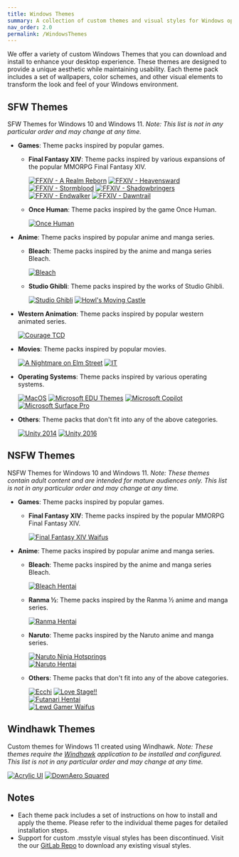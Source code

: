 ```yaml
---
title: Windows Themes
summary: A collection of custom themes and visual styles for Windows operating systems.
nav_order: 2.0
permalink: /WindowsThemes
---
```


We offer a variety of custom Windows Themes that you can download and install to enhance your desktop experience. These themes are designed to provide a unique aesthetic while maintaining usability. Each theme pack includes a set of wallpapers, color schemes, and other visual elements to transform the look and feel of your Windows environment.

## SFW Themes

SFW Themes for Windows 10 and Windows 11. *Note: This list is not in any particular order and may change at any time.*

- **Games**: Theme packs inspired by popular games.

    - **Final Fantasy XIV**: Theme packs inspired by various expansions of the popular MMORPG Final Fantasy XIV.

        [![FFXIV - A Realm Reborn](https://img.shields.io/badge/Final%20Fantasy%20XIV%20A%20Realm%20Reborn-black?style=for-the-badge&logo=codecrafters&logoColor=white&logoSize=auto&labelColor=blue&color=black&cacheSeconds=3600)](https://the-back-room.info/WindowsThemes/Deskthemepacks/FFXIVARealmReborn) 
        [![FFXIV - Heavensward](https://img.shields.io/badge/Final%20Fantasy%20XIV%20Heavensward-black?style=for-the-badge&logo=codecrafters&logoColor=white&logoSize=auto&labelColor=blue&color=black&cacheSeconds=3600)](https://the-back-room.info/WindowsThemes/Deskthemepacks/FFXIVHeavensward) 
        [![FFXIV - Stormblood](https://img.shields.io/badge/Final%20Fantasy%20XIV%20Stormblood-black?style=for-the-badge&logo=codecrafters&logoColor=white&logoSize=auto&labelColor=blue&color=black&cacheSeconds=3600)](https://the-back-room.info/WindowsThemes/Deskthemepacks/FFXIVStormblood) 
        [![FFXIV - Shadowbringers](https://img.shields.io/badge/Final%20Fantasy%20XIV%20Shadowbringers-black?style=for-the-badge&logo=codecrafters&logoColor=white&logoSize=auto&labelColor=blue&color=black&cacheSeconds=3600)](https://the-back-room.info/WindowsThemes/Deskthemepacks/FFXIVShadowbringers) 
        [![FFXIV - Endwalker](https://img.shields.io/badge/Final%20Fantasy%20XIV%20Endwalker-black?style=for-the-badge&logo=codecrafters&logoColor=white&logoSize=auto&labelColor=blue&color=black&cacheSeconds=3600)](https://the-back-room.info/WindowsThemes/Deskthemepacks/FFXIVEW) 
        [![FFXIV - Dawntrail](https://img.shields.io/badge/Final%20Fantasy%20XIV%20Dawntrail-black?style=for-the-badge&logo=codecrafters&logoColor=white&logoSize=auto&labelColor=blue&color=black&cacheSeconds=3600)](https://the-back-room.info/WindowsThemes/Deskthemepacks/FFXIVDawntrail)

    - **Once Human**: Theme packs inspired by the game Once Human.

        [![Once Human](https://img.shields.io/badge/Once%20Human-black?style=for-the-badge&logo=codecrafters&logoColor=white&logoSize=auto&labelColor=blue&color=black&cacheSeconds=3600)](https://the-back-room.info/WindowsThemes/Deskthemepacks/OnceHuman)

- **Anime**: Theme packs inspired by popular anime and manga series.

    - **Bleach**: Theme packs inspired by the anime and manga series Bleach.

        [![Bleach](https://img.shields.io/badge/Bleach-black?style=for-the-badge&logo=codecrafters&logoColor=white&logoSize=auto&labelColor=blue&color=black&cacheSeconds=3600)](https://the-back-room.info/WindowsThemes/Deskthemepacks/BLEACH)

    - **Studio Ghibli**: Theme packs inspired by the works of Studio Ghibli.

        [![Studio Ghibli](https://img.shields.io/badge/Studio%20Ghibli-black?style=for-the-badge&logo=codecrafters&logoColor=white&logoSize=auto&labelColor=blue&color=black&cacheSeconds=3600)](https://the-back-room.info/WindowsThemes/Deskthemepacks/StudioGhibli) 
        [![Howl's Moving Castle](https://img.shields.io/badge/Howl's%20Moving%20Castle-black?style=for-the-badge&logo=codecrafters&logoColor=white&logoSize=auto&labelColor=blue&color=black&cacheSeconds=3600)](https://the-back-room.info/WindowsThemes/Deskthemepacks/HowlsMovingCastle)

- **Western Animation**: Theme packs inspired by popular western animated series.

    [![Courage TCD](https://img.shields.io/badge/Courage%20TCD-black?style=for-the-badge&logo=codecrafters&logoColor=white&logoSize=auto&labelColor=blue&color=black&cacheSeconds=3600)](https://the-back-room.info/WindowsThemes/Deskthemepacks/CourageTCD)

- **Movies**: Theme packs inspired by popular movies.

    [![A Nightmare on Elm Street](https://img.shields.io/badge/A%20Nightmare%20on%20Elm%20Street-black?style=for-the-badge&logo=codecrafters&logoColor=white&logoSize=auto&labelColor=blue&color=black&cacheSeconds=3600)](https://the-back-room.info/WindowsThemes/Deskthemepacks/ANightmareOnElmStreet) 
    [![IT](https://img.shields.io/badge/IT-black?style=for-the-badge&logo=codecrafters&logoColor=white&logoSize=auto&labelColor=blue&color=black&cacheSeconds=3600)](https://the-back-room.info/WindowsThemes/Deskthemepacks/IT)

- **Operating Systems**: Theme packs inspired by various operating systems.

    [![MacOS](https://img.shields.io/badge/MacOS-black?style=for-the-badge&logo=codecrafters&logoColor=white&logoSize=auto&labelColor=blue&color=black&cacheSeconds=3600)](https://the-back-room.info/WindowsThemes/Deskthemepacks/MacOS) 
    [![Microsoft EDU Themes](https://img.shields.io/badge/Microsoft%20EDU%20Themes-black?style=for-the-badge&logo=codecrafters&logoColor=white&logoSize=auto&labelColor=blue&color=black&cacheSeconds=3600)](https://the-back-room.info/WindowsThemes/Deskthemepacks/MicrosoftEDUThemes) 
    [![Microsoft Copilot](https://img.shields.io/badge/Microsoft%20Copilot-black?style=for-the-badge&logo=codecrafters&logoColor=white&logoSize=auto&labelColor=blue&color=black&cacheSeconds=3600)](https://the-back-room.info/WindowsThemes/Deskthemepacks/MicrosoftCopilot) 
    [![Microsoft Surface Pro](https://img.shields.io/badge/Microsoft%20Surface%20Pro-black?style=for-the-badge&logo=codecrafters&logoColor=white&logoSize=auto&labelColor=blue&color=black&cacheSeconds=3600)](https://the-back-room.info/WindowsThemes/Deskthemepacks/MicrosoftSurfacePro)

- **Others**: Theme packs that don't fit into any of the above categories.

    [![Unity 2014](https://img.shields.io/badge/Unity%202014-black?style=for-the-badge&logo=codecrafters&logoColor=white&logoSize=auto&labelColor=blue&color=black&cacheSeconds=3600)](https://the-back-room.info/WindowsThemes/Deskthemepacks/Unity2014) 
    [![Unity 2016](https://img.shields.io/badge/Unity%202016-black?style=for-the-badge&logo=codecrafters&logoColor=white&logoSize=auto&labelColor=blue&color=black&cacheSeconds=3600)](https://the-back-room.info/WindowsThemes/Deskthemepacks/Unity2016)

## NSFW Themes

NSFW Themes for Windows 10 and Windows 11. *Note: These themes contain adult content and are intended for mature audiences only. This list is not in any particular order and may change at any time.*

- **Games**: Theme packs inspired by popular games.

    - **Final Fantasy XIV**: Theme packs inspired by the popular MMORPG Final Fantasy XIV.

        [![Final Fantasy XIV Waifus](https://img.shields.io/badge/Final%20Fantasy%20XIV%20Waifus-black?style=for-the-badge&logo=codecrafters&logoColor=white&logoSize=auto&labelColor=blue&color=black&cacheSeconds=3600)](https://the-back-room.info/WindowsThemes/Deskthemepacks/FinalFantasyXIVWaifus)

- **Anime**: Theme packs inspired by popular anime and manga series.

    - **Bleach**: Theme packs inspired by the anime and manga series Bleach.

        [![Bleach Hentai](https://img.shields.io/badge/Bleach%20Hentai-black?style=for-the-badge&logo=codecrafters&logoColor=white&logoSize=auto&labelColor=blue&color=black&cacheSeconds=3600)](https://the-back-room.info/WindowsThemes/Deskthemepacks/BLEACHHentai)

    - **Ranma ½**: Theme packs inspired by the Ranma ½ anime and manga series.

        [![Ranma Hentai](https://img.shields.io/badge/Ranma%20Hentai-black?style=for-the-badge&logo=codecrafters&logoColor=white&logoSize=auto&labelColor=blue&color=black&cacheSeconds=3600)](https://the-back-room.info/WindowsThemes/Deskthemepacks/RanmaHentai)

    - **Naruto**: Theme packs inspired by the Naruto anime and manga series.

        [![Naruto Ninja Hotsprings](https://img.shields.io/badge/Naruto%20Ninja%20Hotsprings-black?style=for-the-badge&logo=codecrafters&logoColor=white&logoSize=auto&labelColor=blue&color=black&cacheSeconds=3600)](https://the-back-room.info/WindowsThemes/Deskthemepacks/NarutoNinjaHotsprings)  
        [![Naruto Hentai](https://img.shields.io/badge/Naruto%20Ninja%20Hotsprings-black?style=for-the-badge&logo=codecrafters&logoColor=white&logoSize=auto&labelColor=blue&color=black&cacheSeconds=3600)](https://the-back-room.info/WindowsThemes/Deskthemepacks/NarutoHentai)

    - **Others**: Theme packs that don't fit into any of the above categories.

        [![Ecchi](https://img.shields.io/badge/Ecchi-black?style=for-the-badge&logoColor=white&logo=codecrafters&logoSize=auto&labelColor=blue&color=black&cacheSeconds=3600)](https://the-back-room.info/WindowsThemes/Deskthemepacks/Ecchi) 
        [![Love Stage!!](https://img.shields.io/badge/Love%20Stage!!-black?style=for-the-badge&logoColor=white&logo=codecrafters&logoSize=auto&labelColor=blue&color=black&cacheSeconds=3600)](https://the-back-room.info/WindowsThemes/Deskthemepacks/LoveStage)  
        [![Futanari Hentai](https://img.shields.io/badge/Love%20Stage!!-black?style=for-the-badge&logoColor=white&logo=codecrafters&logoSize=auto&labelColor=blue&color=black&cacheSeconds=3600)](https://the-back-room.info/WindowsThemes/Deskthemepacks/FutanariHentai)  
        [![Lewd Gamer Waifus](https://img.shields.io/badge/Lewd%20Gamer%20Waifus-black?style=for-the-badge&logo=codecrafters&logoColor=white&logoSize=auto&labelColor=blue&color=black&cacheSeconds=3600)](https://the-back-room.info/WindowsThemes/Deskthemepacks/LewdGamerWaifus)


## Windhawk Themes

Custom themes for Windows 11 created using Windhawk. *Note: These themes require the [Windhawk](https://windhawk.net) application to be installed and configured. This list is not in any particular order and may change at any time.*

[![Acrylic UI](https://img.shields.io/badge/Acrylic%20UI-black?style=for-the-badge&logo=codecrafters&logoColor=white&logoSize=auto&labelColor=blue&color=black&cacheSeconds=3600)](https://the-back-room.info/WindowsThemes/WindhawkThemes/AcrylicUI) 
[![DownAero Squared](https://img.shields.io/badge/DownAero%20Squared-black?style=for-the-badge&logo=codecrafters&logoColor=white&logoSize=auto&labelColor=blue&color=black&cacheSeconds=3600)](https://the-back-room.info/WindowsThemes/WindhawkThemes/DownAeroSquared)

## Notes

- Each theme pack includes a set of instructions on how to install and apply the theme. Please refer to the individual theme pages for detailed installation steps.
- Support for custom .msstyle visual styles has been discontinued. Visit the our [GitLab Repo](https://gitlab.com/the-back-room/) to download any existing visual styles.